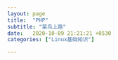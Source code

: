 ```yaml
---
layout: page
title:  "PHP"
subtitle: "菜鸟上路"
date:   2020-10-09 21:21:21 +0530
categories: ["Linux基础知识"]

---
```



